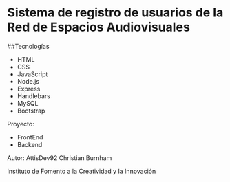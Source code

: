# Sistema de registro de usuarios de la Red de Espacios Audiovisuales

##Tecnologías
- HTML
- CSS
- JavaScript
- Node.js
- Express
- Handlebars
- MySQL
- Bootstrap

Proyecto:
- FrontEnd
- Backend

Autor: AttisDev92
Christian Burnham

Instituto de Fomento a la Creatividad y la Innovación
